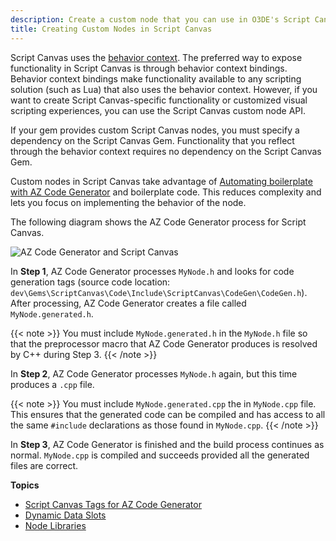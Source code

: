```yaml
---
description: Create a custom node that you can use in O3DE's Script Canvas.
title: Creating Custom Nodes in Script Canvas
---
```


Script Canvas uses the [behavior context](behavior-context/). The preferred way to expose functionality in Script Canvas is through behavior context bindings. Behavior context bindings make functionality available to any scripting solution (such as Lua) that also uses the behavior context. However, if you want to create Script Canvas-specific functionality or customized visual scripting experiences, you can use the Script Canvas custom node API.

If your gem provides custom Script Canvas nodes, you must specify a dependency on the Script Canvas Gem. Functionality that you reflect through the behavior context requires no dependency on the Script Canvas Gem.

Custom nodes in Script Canvas take advantage of [Automating boilerplate with AZ Code Generator](/docs/user-guide/engine/autogen) and boilerplate code. This reduces complexity and lets you focus on implementing the behavior of the node.

The following diagram shows the AZ Code Generator process for Script Canvas.

![AZ Code Generator and Script Canvas](/images/user-guide/scripting/script-canvas/script-canvas-custom-nodes-1.png)

In **Step 1**, AZ Code Generator processes `MyNode.h` and looks for code generation tags \(source code location: `dev\Gems\ScriptCanvas\Code\Include\ScriptCanvas\CodeGen\CodeGen.h`\). After processing, AZ Code Generator creates a file called `MyNode.generated.h`.

{{< note >}}
You must include `MyNode.generated.h` in the `MyNode.h` file so that the preprocessor macro that AZ Code Generator produces is resolved by C++ during Step 3.
{{< /note >}}

In **Step 2**, AZ Code Generator processes `MyNode.h` again, but this time produces a `.cpp` file.

{{< note >}}
You must include `MyNode.generated.cpp` the in `MyNode.cpp` file. This ensures that the generated code can be compiled and has access to all the same `#include` declarations as those found in `MyNode.cpp`.
{{< /note >}}

In **Step 3**, AZ Code Generator is finished and the build process continues as normal. `MyNode.cpp` is compiled and succeeds provided all the generated files are correct.

**Topics**
+ [Script Canvas Tags for AZ Code Generator](tags/)
+ [Dynamic Data Slots](custom-nodes-dynamic-data/)
+ [Node Libraries](node-libraries/)
